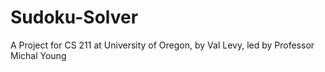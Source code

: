 # Sudoku-Solver

A Project for CS 211 at University of Oregon, by Val Levy, led by Professor Michal Young